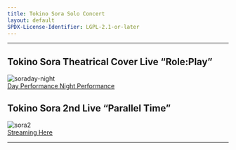 ```yaml
---
title: Tokino Sora Solo Concert
layout: default
SPDX-License-Identifier: LGPL-2.1-or-later
---
```


---

## Tokino Sora Theatrical Cover Live “Role:Play”

<div class="container">
  <img src="https://media.discordapp.net/attachments/1180439977784516618/1180442743487610910/soraday-night.png" alt="soraday-night"/>
</div>
<a href="../soraday/" class="button" role="button">
  Day Performance
</a>
<a href="../soranight/" class="button" role="button">
  Night Performance
</a>

## Tokino Sora 2nd Live “Parallel Time”

<div class="container">
  <img src="https://media.discordapp.net/attachments/1180439977784516618/1180442743139487847/sora2.jpg" alt="sora2"/>
</div>
<a href="../sora2/" class="button" role="button">
  Streaming Here
</a>

---